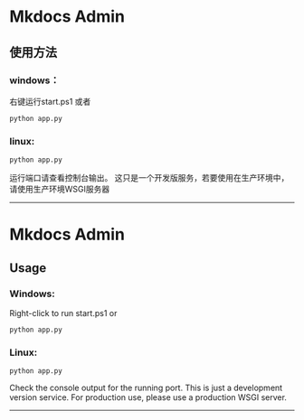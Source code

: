 <h1>Mkdocs Admin</h1>

## 使用方法
### windows：
右键运行start.ps1
或者
```shell
python app.py
```
### linux: 
```shell
python app.py
```
运行端口请查看控制台输出。
这只是一个开发版服务，若要使用在生产环境中，请使用生产环境WSGI服务器

___

<h1>Mkdocs Admin</h1>

## Usage
### Windows:
Right-click to run start.ps1
or
```shell
python app.py
```
### Linux: 
```shell
python app.py
```
Check the console output for the running port.
This is just a development version service. For production use, please use a production WSGI server.
___

